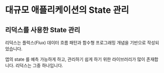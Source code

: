 # 대규모 애플리케이션의 State 관리

## 리덕스를 사용한 State 관리
리덕스는 플럭스(Flux) 데이터 흐름 패턴과 함수형 프로그래밍 개념을 기반으로 작성되었습니다. 

앱의 state 를 예측 가능하게 하고, 관리하기 쉽게 하기 위한 라이브러리가 많이 존재합니다. 리덕스는 그중 하나입니다. 

<!--stackedit_data:
eyJoaXN0b3J5IjpbLTY0OTY2NTQ0Nyw5NzgyNjA5ODJdfQ==
-->